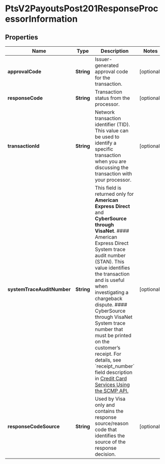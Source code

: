 
# PtsV2PayoutsPost201ResponseProcessorInformation

## Properties
Name | Type | Description | Notes
------------ | ------------- | ------------- | -------------
**approvalCode** | **String** | Issuer-generated approval code for the transaction. |  [optional]
**responseCode** | **String** | Transaction status from the processor. |  [optional]
**transactionId** | **String** | Network transaction identifier (TID). This value can be used to identify a specific transaction when you are discussing the transaction with your processor.  |  [optional]
**systemTraceAuditNumber** | **String** | This field is returned only for **American Express Direct** and **CyberSource through VisaNet**.  #### American Express Direct  System trace audit number (STAN). This value identifies the transaction and is useful when investigating a chargeback dispute.  #### CyberSource through VisaNet  System trace number that must be printed on the customer’s receipt.  For details, see &#x60;receipt_number&#x60; field description in [Credit Card Services Using the SCMP API.](https://apps.cybersource.com/library/documentation/dev_guides/CC_Svcs_SCMP_API/html/)  |  [optional]
**responseCodeSource** | **String** | Used by Visa only and contains the response source/reason code that identifies the source of the response decision.  |  [optional]



